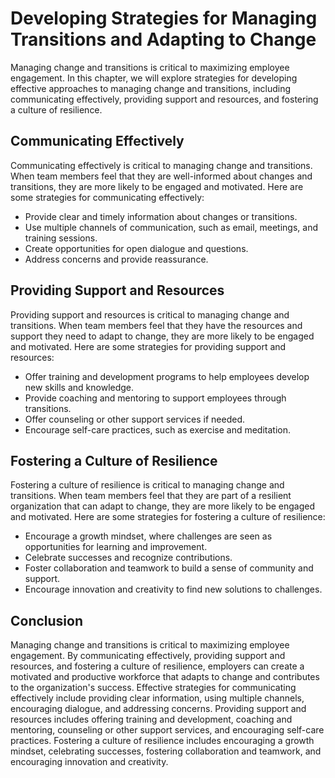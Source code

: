 Developing Strategies for Managing Transitions and Adapting to Change
=================================================================================================================

Managing change and transitions is critical to maximizing employee engagement. In this chapter, we will explore strategies for developing effective approaches to managing change and transitions, including communicating effectively, providing support and resources, and fostering a culture of resilience.

Communicating Effectively
-------------------------

Communicating effectively is critical to managing change and transitions. When team members feel that they are well-informed about changes and transitions, they are more likely to be engaged and motivated. Here are some strategies for communicating effectively:

* Provide clear and timely information about changes or transitions.
* Use multiple channels of communication, such as email, meetings, and training sessions.
* Create opportunities for open dialogue and questions.
* Address concerns and provide reassurance.

Providing Support and Resources
-------------------------------

Providing support and resources is critical to managing change and transitions. When team members feel that they have the resources and support they need to adapt to change, they are more likely to be engaged and motivated. Here are some strategies for providing support and resources:

* Offer training and development programs to help employees develop new skills and knowledge.
* Provide coaching and mentoring to support employees through transitions.
* Offer counseling or other support services if needed.
* Encourage self-care practices, such as exercise and meditation.

Fostering a Culture of Resilience
---------------------------------

Fostering a culture of resilience is critical to managing change and transitions. When team members feel that they are part of a resilient organization that can adapt to change, they are more likely to be engaged and motivated. Here are some strategies for fostering a culture of resilience:

* Encourage a growth mindset, where challenges are seen as opportunities for learning and improvement.
* Celebrate successes and recognize contributions.
* Foster collaboration and teamwork to build a sense of community and support.
* Encourage innovation and creativity to find new solutions to challenges.

Conclusion
----------

Managing change and transitions is critical to maximizing employee engagement. By communicating effectively, providing support and resources, and fostering a culture of resilience, employers can create a motivated and productive workforce that adapts to change and contributes to the organization's success. Effective strategies for communicating effectively include providing clear information, using multiple channels, encouraging dialogue, and addressing concerns. Providing support and resources includes offering training and development, coaching and mentoring, counseling or other support services, and encouraging self-care practices. Fostering a culture of resilience includes encouraging a growth mindset, celebrating successes, fostering collaboration and teamwork, and encouraging innovation and creativity.
